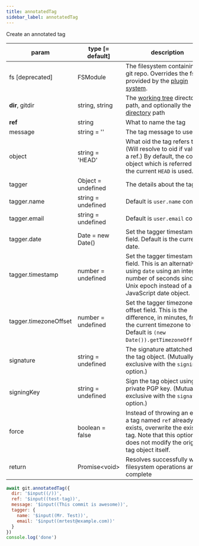 ```yaml
---
title: annotatedTag
sidebar_label: annotatedTag
---
```


Create an annotated tag

| param                 | type [= default]   | description                                                                                                                                                         |
| --------------------- | ------------------ | ------------------------------------------------------------------------------------------------------------------------------------------------------------------- |
| fs [deprecated]       | FSModule           | The filesystem containing the git repo. Overrides the fs provided by the [plugin system](./plugin_fs.md).                                                           |
| **dir**, gitdir       | string, string     | The [working tree](dir-vs-gitdir.md) directory path, and optionally the [git directory](dir-vs-gitdir.md) path                                                      |
| **ref**               | string             | What to name the tag                                                                                                                                                |
| message               | string = ''        | The tag message to use.                                                                                                                                             |
| object                | string = 'HEAD'    | What oid the tag refers to. (Will resolve to oid if value is a ref.) By default, the commit object which is referred by the current `HEAD` is used.                 |
| tagger                | Object = undefined | The details about the tagger.                                                                                                                                       |
| tagger.name           | string = undefined | Default is `user.name` config.                                                                                                                                      |
| tagger.email          | string = undefined | Default is `user.email` config.                                                                                                                                     |
| tagger.date           | Date = new Date()  | Set the tagger timestamp field. Default is the current date.                                                                                                        |
| tagger.timestamp      | number = undefined | Set the tagger timestamp field. This is an alternative to using `date` using an integer number of seconds since the Unix epoch instead of a JavaScript date object. |
| tagger.timezoneOffset | number = undefined | Set the tagger timezone offset field. This is the difference, in minutes, from the current timezone to UTC. Default is `(new Date()).getTimezoneOffset()`.          |
| signature             | string = undefined | The signature attatched to the tag object. (Mutually exclusive with the `signingKey` option.)                                                                       |
| signingKey            | string = undefined | Sign the tag object using this private PGP key. (Mutually exclusive with the `signature` option.)                                                                   |
| force                 | boolean = false    | Instead of throwing an error if a tag named `ref` already exists, overwrite the existing tag. Note that this option does not modify the original tag object itself. |
| return                | Promise\<void\>    | Resolves successfully when filesystem operations are complete                                                                                                       |

```js live
await git.annotatedTag({
  dir: '$input((/))',
  ref: '$input((test-tag))',
  message: '$input((This commit is awesome))',
  tagger: {
    name: '$input((Mr. Test))',
    email: '$input((mrtest@example.com))'
  }
})
console.log('done')
```
